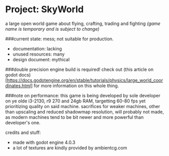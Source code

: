 # Project: SkyWorld
a large open world game about flying, crafting, trading and fighting
*(game name is temporary and is subject to change)*

###current state: mess; not suitable for production.
- documentation: lacking
- unused resources: many
- design document: mythical

###double precision engine build is required!
check out (this article on godot docs)[https://docs.godotengine.org/en/stable/tutorials/physics/large_world_coordinates.html] for more information on this whole thing.

###note on performance:
this game is being developed by sole developer on ye olde i3-2130, r9 270 and 24gb RAM, targetting 60-80 fps yet prioritizing quality on said machine. sacrifices for weaker machines, other than upscaling and reduced shadowmap resolution, will probably not made, as modern machines tend to be bit newer and more powerful than developer's one.

credits and stuff:
- made with godot engine 4.0.3
- a lot of textures are kindly provided by ambientcg.com
